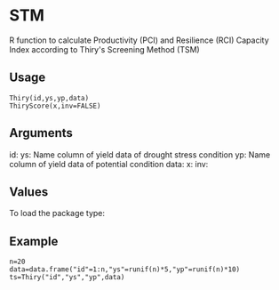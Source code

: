 STM
=====

R function to calculate Productivity (PCI) and Resilience (RCI) Capacity Index according to Thiry's Screening Method (TSM)

Usage
-----
```{r eval=F}
Thiry(id,ys,yp,data)
ThiryScore(x,inv=FALSE)
```
Arguments
-----
id:
ys: Name column of yield data of drought stress condition 
yp: Name column of yield data of potential condition
data:
x:
inv:

Values
-----
To load the package type:

Example
-----
```{r eval=F}
n=20
data=data.frame("id"=1:n,"ys"=runif(n)*5,"yp"=runif(n)*10)
ts=Thiry("id","ys","yp",data)
```
